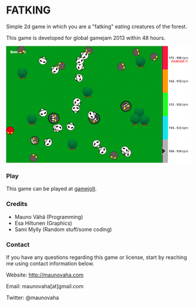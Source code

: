 # FATKING

Simple 2d game in which you are a "fatking" eating creatures of the forest.

This game is developed for global gamejam 2013 within 48 hours.

![Screenshot](/fatking.jpg)


### Play

This game can be played at [gamejolt](http://gamejolt.com/games/fatking/104169).


### Credits

* Mauno Vähä (Programming)
* Esa Hiltunen (Graphics)
* Sami Mylly (Random stuff/some coding)


### Contact

If you have any questions regarding this game or license, start by reaching me using contact information below.

Website: http://maunovaha.com

Email: maunovaha[at]gmail.com

Twitter: @maunovaha
